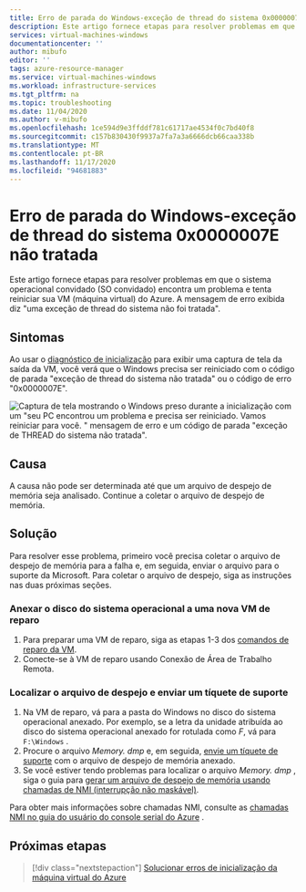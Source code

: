 ```yaml
---
title: Erro de parada do Windows-exceção de thread do sistema 0x0000007E não tratada
description: Este artigo fornece etapas para resolver problemas em que o sistema operacional convidado encontra um problema e deseja reiniciar a VM do Azure. A mensagem irá declarar que "uma exceção de thread do sistema não foi tratada".
services: virtual-machines-windows
documentationcenter: ''
author: mibufo
editor: ''
tags: azure-resource-manager
ms.service: virtual-machines-windows
ms.workload: infrastructure-services
ms.tgt_pltfrm: na
ms.topic: troubleshooting
ms.date: 11/04/2020
ms.author: v-mibufo
ms.openlocfilehash: 1ce594d9e3ffddf781c61717ae4534f0c7bd40f8
ms.sourcegitcommit: c157b830430f9937a7fa7a3a6666dcb66caa338b
ms.translationtype: MT
ms.contentlocale: pt-BR
ms.lasthandoff: 11/17/2020
ms.locfileid: "94681883"
---
```

# <a name="windows-stop-error---0x0000007e-system-thread-exception-not-handled"></a>Erro de parada do Windows-exceção de thread do sistema 0x0000007E não tratada

Este artigo fornece etapas para resolver problemas em que o sistema operacional convidado (SO convidado) encontra um problema e tenta reiniciar sua VM (máquina virtual) do Azure. A mensagem de erro exibida diz "uma exceção de thread do sistema não foi tratada".

## <a name="symptoms"></a>Sintomas

Ao usar o [diagnóstico de inicialização](./boot-diagnostics.md) para exibir uma captura de tela da saída da VM, você verá que o Windows precisa ser reiniciado com o código de parada "exceção de thread do sistema não tratada" ou o código de erro "0x0000007E".

![Captura de tela mostrando o Windows preso durante a inicialização com um "seu PC encontrou um problema e precisa ser reiniciado. Vamos reiniciar para você. " mensagem de erro e um código de parada "exceção de THREAD do sistema não tratada".](media/windows-stop-error-system-thread-exception-not-handled/windows-stop-error-system-thread-exception-not-handled-1.png)

## <a name="cause"></a>Causa

A causa não pode ser determinada até que um arquivo de despejo de memória seja analisado. Continue a coletar o arquivo de despejo de memória.

## <a name="solution"></a>Solução

Para resolver esse problema, primeiro você precisa coletar o arquivo de despejo de memória para a falha e, em seguida, enviar o arquivo para o suporte da Microsoft. Para coletar o arquivo de despejo, siga as instruções nas duas próximas seções.

### <a name="attach-the-os-disk-to-a-new-repair-vm"></a>Anexar o disco do sistema operacional a uma nova VM de reparo

1. Para preparar uma VM de reparo, siga as etapas 1-3 dos [comandos de reparo da VM](./repair-windows-vm-using-azure-virtual-machine-repair-commands.md).
1. Conecte-se à VM de reparo usando Conexão de Área de Trabalho Remota.

### <a name="locate-the-dump-file-and-submit-a-support-ticket"></a>Localizar o arquivo de despejo e enviar um tíquete de suporte

1. Na VM de reparo, vá para a pasta do Windows no disco do sistema operacional anexado. Por exemplo, se a letra da unidade atribuída ao disco do sistema operacional anexado for rotulada como *F*, vá para `F:\Windows` .
1. Procure o arquivo *Memory. dmp* e, em seguida, [envie um tíquete de suporte](https://portal.azure.com/?#blade/Microsoft_Azure_Support/HelpAndSupportBlade) com o arquivo de despejo de memória anexado.
1. Se você estiver tendo problemas para localizar o arquivo *Memory. dmp* , siga o guia para [gerar um arquivo de despejo de memória usando chamadas de NMI (interrupção não maskável)](/windows/client-management/generate-kernel-or-complete-crash-dump).

Para obter mais informações sobre chamadas NMI, consulte as [chamadas NMI no guia do usuário do console serial do Azure](./serial-console-windows.md#use-the-serial-console-for-nmi-calls) .

## <a name="next-steps"></a>Próximas etapas

> [!div class="nextstepaction"]
> [Solucionar erros de inicialização da máquina virtual do Azure](./boot-error-troubleshoot.md)
